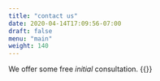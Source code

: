 ```yaml
---
title: "contact us"
date: 2020-04-14T17:09:56-07:00
draft: false
menu: "main"
weight: 140
---
```


We offer some free *initial* consultation.
{{<contact>}}
